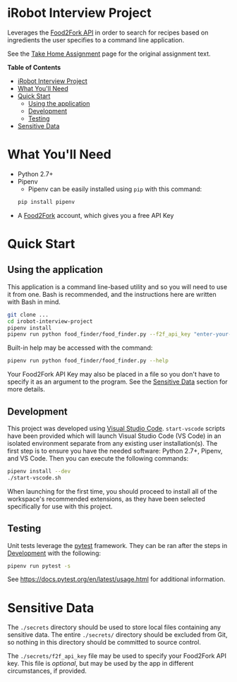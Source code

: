 iRobot Interview Project
========================

Leverages the [Food2Fork API](https://www.food2fork.com/about/api) in order to search for recipes based on ingredients the user specifies to a command line application.

See the [Take Home Assignment](./docs/take-home-assignment.md) page for the original assignment text.

**Table of Contents**
- [iRobot Interview Project](#irobot-interview-project)
- [What You'll Need](#what-youll-need)
- [Quick Start](#quick-start)
  - [Using the application](#using-the-application)
  - [Development](#development)
  - [Testing](#testing)
- [Sensitive Data](#sensitive-data)

# What You'll Need

* Python 2.7+
* Pipenv
    * Pipenv can be easily installed using `pip` with this command:
    ```bash
    pip install pipenv
    ```
* A [Food2Fork](https://www.food2fork.com) account, which gives you a free API Key

# Quick Start

## Using the application

This application is a command line-based utility and so you will need to use it from one. Bash is recommended, and the instructions here are written with Bash in mind.

```bash
git clone ...
cd irobot-interview-project
pipenv install
pipenv run python food_finder/food_finder.py --f2f_api_key "enter-your-API-key-here" "ingredient 1" "ingredient 2" ...
```

Built-in help may be accessed with the command:

```bash
pipenv run python food_finder/food_finder.py --help
```

Your Food2Fork API Key may also be placed in a file so you don't have to specify it as an argument to the program. See the [Sensitive Data](#sensitive-data) section for more details.

## Development

This project was developed using [Visual Studio Code](https://code.visualstudio.com). `start-vscode` scripts have been provided which will launch Visual Studio Code (VS Code) in an isolated environment separate from any existing user installation(s). The first step is to ensure you have the needed software: Python 2.7+, Pipenv, and VS Code. Then you can execute the following commands:

```bash
pipenv install --dev
./start-vscode.sh
```

When launching for the first time, you should proceed to install all of the workspace's recommended extensions, as they have been selected specifically for use with this project.

## Testing

Unit tests leverage the [pytest](https://docs.pytest.org/en/latest/) framework. They can be ran after the steps in [Development](##development) with the following:

```bash
pipenv run pytest -s
```

See https://docs.pytest.org/en/latest/usage.html for additional information.

# Sensitive Data

The `./secrets` directory should be used to store local files containing any sensitive data. The entire `./secrets/` directory should be excluded from Git, so nothing in this directory should be committed to source control.

The `./secrets/f2f_api_key` file may be used to specify your Food2Fork API key. This file is *optional*, but may be used by the app in different circumstances, if provided.
